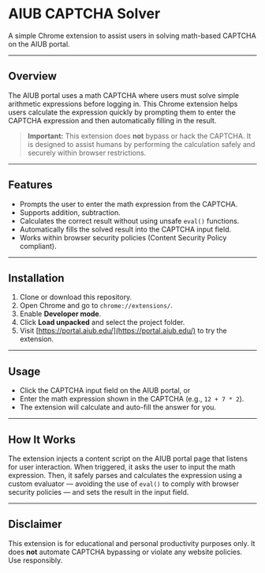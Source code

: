 # AIUB CAPTCHA Solver

A simple Chrome extension to assist users in solving math-based CAPTCHA on the AIUB portal.

---

## Overview

The AIUB portal uses a math CAPTCHA where users must solve simple arithmetic expressions before logging in. This Chrome extension helps users calculate the expression quickly by prompting them to enter the CAPTCHA expression and then automatically filling in the result.

> **Important:** This extension does **not** bypass or hack the CAPTCHA. It is designed to assist humans by performing the calculation safely and securely within browser restrictions.

---

## Features

- Prompts the user to enter the math expression from the CAPTCHA.
- Supports addition, subtraction.
- Calculates the correct result without using unsafe `eval()` functions.
- Automatically fills the solved result into the CAPTCHA input field.
- Works within browser security policies (Content Security Policy compliant).

---

## Installation

1. Clone or download this repository.
2. Open Chrome and go to `chrome://extensions/`.
3. Enable **Developer mode**.
4. Click **Load unpacked** and select the project folder.
5. Visit [https://portal.aiub.edu/](https://portal.aiub.edu/) to try the extension.

---

## Usage

- Click the CAPTCHA input field on the AIUB portal, or
- Enter the math expression shown in the CAPTCHA (e.g., `12 + 7 * 2`).
- The extension will calculate and auto-fill the answer for you.

---

## How It Works

The extension injects a content script on the AIUB portal page that listens for user interaction. When triggered, it asks the user to input the math expression. Then, it safely parses and calculates the expression using a custom evaluator — avoiding the use of `eval()` to comply with browser security policies — and sets the result in the input field.

---

## Disclaimer

This extension is for educational and personal productivity purposes only. It does **not** automate CAPTCHA bypassing or violate any website policies. Use responsibly.

